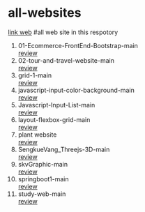 # all-websites

<a href="https://sengkue.github.io/all-websites/">link web</a>
#all web site in this respotory
<ol>
    <li>01-Ecommerce-FrontEnd-Bootstrap-main</li>
       <a href="https://sengkue.github.io/all-websites/01-Ecommerce-FrontEnd-Bootstrap-main">review</a>
    <li>02-tour-and-travel-website-main</li>
        <a href="https://sengkue.github.io/02-tour-and-travel-website-main">review</a>
    <li>grid-1-main</li>
        <a href="https://sengkue.github.io/grid-1-main">review</a>
    <li>javascript-input-color-background-main</li>
        <a href="https://sengkue.github.io/javascript-input-color-background-main">review</a>
    <li>Javascript-Input-List-main</li>
        <a href="https://sengkue.github.io/Javascript-Input-List-main">review</a>
    <li>layout-flexbox-grid-main</li>
        <a href="https://sengkue.github.io/layout-flexbox-grid-main">review</a>
    <li>plant website</li>
        <a href="https://sengkue.github.io/plant website">review</a>
    <li>SengkueVang_Threejs-3D-main</li>
        <a href="https://sengkue.github.io/SengkueVang_Threejs-3D-main">review</a>
    <li>skvGraphic-main</li>
        <a href="https://sengkue.github.io/skvGraphic-main">review</a>
    <li>springboot1-main</li>
        <a href="https://sengkue.github.io/springboot1-main">review</a>
    <li>study-web-main</li>
        <a href="https://sengkue.github.io/study-web-main">review</a>
</ol>
